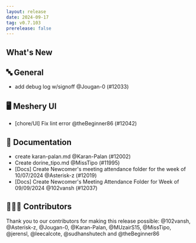 ```yaml
---
layout: release
date: 2024-09-17
tag: v0.7.103
prerelease: false
---
```


## What's New
## 🔤 General
- add debug log w/signoff @Jougan-0 (#12033)

## 🖥 Meshery UI

- [chore/UI] Fix lint error @theBeginner86 (#12042)

## 📖 Documentation

- create karan-palan.md @Karan-Palan (#12002)
- Create dorine_tipo.md @MissTipo (#11995)
- [Docs] Create Newcomer's meeting attendance folder for the week of 10/07/2024 @Asterisk-z (#12019)
- [Docs] Create Newcomer's Meeting Attendance Folder for Week of 09/09/2024 @102vansh (#12037)

## 👨🏽‍💻 Contributors

Thank you to our contributors for making this release possible:
@102vansh, @Asterisk-z, @Jougan-0, @Karan-Palan, @MUzairS15, @MissTipo, @jerensl, @leecalcote, @sudhanshutech and @theBeginner86

